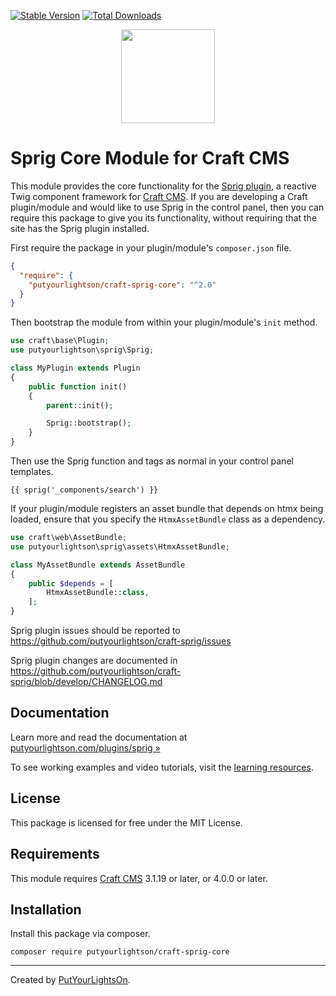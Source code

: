 [![Stable Version](https://img.shields.io/packagist/v/putyourlightson/craft-sprig-core?label=stable)]((https://packagist.org/packages/putyourlightson/craft-sprig-core))
[![Total Downloads](https://img.shields.io/packagist/dt/putyourlightson/craft-sprig-core)](https://packagist.org/packages/putyourlightson/craft-sprig-core)

<p align="center"><img width="150" src="https://raw.githubusercontent.com/putyourlightson/craft-sprig-core/v1/src/icon.svg"></p>

# Sprig Core Module for Craft CMS

This module provides the core functionality for the [Sprig plugin](https://github.com/putyourlightson/craft-sprig), a reactive Twig component framework for [Craft CMS](https://craftcms.com/). If you are developing a Craft plugin/module and would like to use Sprig in the control panel, then you can require this package to give you its functionality, without requiring that the site has the Sprig plugin installed.

First require the package in your plugin/module's `composer.json` file.

```json
{
  "require": {
    "putyourlightson/craft-sprig-core": "^2.0"
  }
}
```

Then bootstrap the module from within your plugin/module's `init` method.

```php
use craft\base\Plugin;
use putyourlightson\sprig\Sprig;

class MyPlugin extends Plugin
{
    public function init()
    {
        parent::init();

        Sprig::bootstrap();
    }
}
```

Then use the Sprig function and tags as normal in your control panel templates.

```twig
{{ sprig('_components/search') }}
```

If your plugin/module registers an asset bundle that depends on htmx being loaded, ensure that you specify the `HtmxAssetBundle` class as a dependency.

```php
use craft\web\AssetBundle;
use putyourlightson\sprig\assets\HtmxAssetBundle;

class MyAssetBundle extends AssetBundle
{
    public $depends = [
        HtmxAssetBundle::class,
    ];
}
```

Sprig plugin issues should be reported to https://github.com/putyourlightson/craft-sprig/issues

Sprig plugin changes are documented in https://github.com/putyourlightson/craft-sprig/blob/develop/CHANGELOG.md

## Documentation

Learn more and read the documentation at [putyourlightson.com/plugins/sprig »](https://putyourlightson.com/plugins/sprig)

To see working examples and video tutorials, visit the [learning resources](https://putyourlightson.com/sprig).

## License

This package is licensed for free under the MIT License.

## Requirements

This module requires [Craft CMS](https://craftcms.com/) 3.1.19 or later, or 4.0.0 or later.

## Installation

Install this package via composer.

```shell
composer require putyourlightson/craft-sprig-core
```

---

Created by [PutYourLightsOn](https://putyourlightson.com/).
